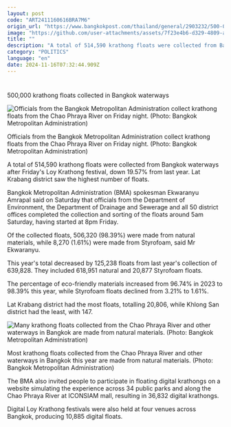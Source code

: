 ```yaml
---
layout: post
code: "ART2411160616BRA7M6"
origin_url: "https://www.bangkokpost.com/thailand/general/2903232/500-000-krathong-floats-collected-in-bangkok-waterways-down-almost-20-"
image: "https://github.com/user-attachments/assets/7f23e4b6-d329-4809-a954-064987a666ed"
title: ""
description: "A total of 514,590 krathong floats were collected from Bangkok waterways after Friday"
category: "POLITICS"
language: "en"
date: 2024-11-16T07:32:44.909Z
---
```


# 

500,000 krathong floats collected in Bangkok waterways

![Officials from the Bangkok Metropolitan Administration collect krathong floats from the Chao Phraya River on Friday night. (Photo: Bangkok Metropolitan Administration)](https://github.com/user-attachments/assets/63727dd6-8e74-4463-b743-819c347912f7)

Officials from the Bangkok Metropolitan Administration collect krathong floats from the Chao Phraya River on Friday night. (Photo: Bangkok Metropolitan Administration)

A total of 514,590 krathong floats were collected from Bangkok waterways after Friday's Loy Krathong festival, down 19.57% from last year. Lat Krabang district saw the highest number of floats.

Bangkok Metropolitan Administration (BMA) spokesman Ekwaranyu Amrapal said on Saturday that officials from the Department of Environment, the Department of Drainage and Sewerage and all 50 district offices completed the collection and sorting of the floats around 5am Saturday, having started at 8pm Friday.

Of the collected floats, 506,320 (98.39%) were made from natural materials, while 8,270 (1.61%) were made from Styrofoam, said Mr Ekwaranyu.

This year's total decreased by 125,238 floats from last year's collection of 639,828. They included 618,951 natural and 20,877 Styrofoam floats.

The percentage of eco-friendly materials increased from 96.74% in 2023 to 98.39% this year, while Styrofoam floats declined from 3.21% to 1.61%.

Lat Krabang district had the most floats, totalling 20,806, while Khlong San district had the least, with 147.

![Many krathong floats collected from the Chao Phraya River and other waterways in Bangkok are made from natural materials. (Photo: Bangkok Metropolitan Administration)](https://github.com/user-attachments/assets/e2bf6190-8275-4c28-8fd1-6f07db859622)

Most krathong floats collected from the Chao Phraya River and other waterways in Bangkok this year are made from natural materials. (Photo: Bangkok Metropolitan Administration)

The BMA also invited people to participate in floating digital krathongs on a website simulating the experience across 34 public parks and along the Chao Phraya River at ICONSIAM mall, resulting in 36,832 digital krathongs.

Digital Loy Krathong festivals were also held at four venues across Bangkok, producing 10,885 digital floats.